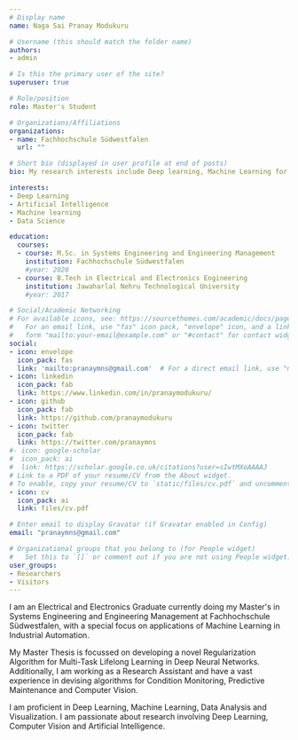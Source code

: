 ```yaml
---
# Display name
name: Naga Sai Pranay Modukuru

# Username (this should match the folder name)
authors:
- admin

# Is this the primary user of the site?
superuser: true

# Role/position
role: Master's Student

# Organizations/Affiliations
organizations:
- name: Fachhochschule Südwestfalen
  url: ""

# Short bio (displayed in user profile at end of posts)
bio: My research interests include Deep learning, Machine Learning for Industry 4.0.

interests:
- Deep Learning
- Artificial Intelligence
- Machine learning
- Data Science

education:
  courses:
  - course: M.Sc. in Systems Engineering and Engineering Management
    institution: Fachhochschule Südwestfalen
    #year: 2020
  - course: B.Tech in Electrical and Electronics Engineering
    institution: Jawaharlal Nehru Technological University
    #year: 2017

# Social/Academic Networking
# For available icons, see: https://sourcethemes.com/academic/docs/page-builder/#icons
#   For an email link, use "fas" icon pack, "envelope" icon, and a link in the
#   form "mailto:your-email@example.com" or "#contact" for contact widget.
social:
- icon: envelope
  icon_pack: fas
  link: 'mailto:pranaymns@gmail.com'  # For a direct email link, use "mailto:test@example.org".
- icon: linkedin
  icon_pack: fab
  link: https://www.linkedin.com/in/pranaymodukuru/
- icon: github
  icon_pack: fab
  link: https://github.com/pranaymodukuru
- icon: twitter
  icon_pack: fab
  link: https://twitter.com/pranaymns
#- icon: google-scholar
#  icon_pack: ai
#  link: https://scholar.google.co.uk/citations?user=sIwtMXoAAAAJ
# Link to a PDF of your resume/CV from the About widget.
# To enable, copy your resume/CV to `static/files/cv.pdf` and uncomment the lines below.
- icon: cv
  icon_pack: ai
  link: files/cv.pdf

# Enter email to display Gravatar (if Gravatar enabled in Config)
email: "pranaymns@gmail.com"

# Organizational groups that you belong to (for People widget)
#   Set this to `[]` or comment out if you are not using People widget.
user_groups:
- Researchers
- Visitors
---
```



I am an Electrical and Electronics Graduate currently doing my Master's in Systems Engineering and Engineering Management at Fachhochschule Südwestfalen, with a special focus on applications of Machine Learning in Industrial Automation.

My Master Thesis is focussed on developing a novel Regularization Algorithm for Multi-Task Lifelong Learning in Deep Neural Networks. Additionally, I am working as a Research Assistant and have a vast experience in devising algorithms for Condition Monitoring, Predictive Maintenance and Computer Vision.

I am proficient in Deep Learning, Machine Learning, Data Analysis and Visualization. I am passionate about research involving Deep Learning, Computer Vision and Artificial Intelligence.
